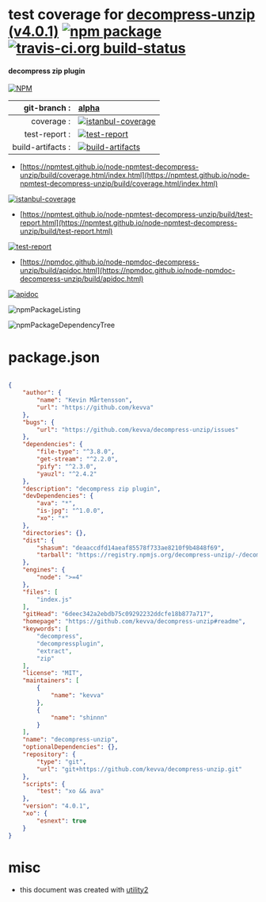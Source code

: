 # test coverage for  [decompress-unzip (v4.0.1)](https://github.com/kevva/decompress-unzip#readme)  [![npm package](https://img.shields.io/npm/v/npmtest-decompress-unzip.svg?style=flat-square)](https://www.npmjs.org/package/npmtest-decompress-unzip) [![travis-ci.org build-status](https://api.travis-ci.org/npmtest/node-npmtest-decompress-unzip.svg)](https://travis-ci.org/npmtest/node-npmtest-decompress-unzip)
#### decompress zip plugin

[![NPM](https://nodei.co/npm/decompress-unzip.png?downloads=true&downloadRank=true&stars=true)](https://www.npmjs.com/package/decompress-unzip)

| git-branch : | [alpha](https://github.com/npmtest/node-npmtest-decompress-unzip/tree/alpha)|
|--:|:--|
| coverage : | [![istanbul-coverage](https://npmtest.github.io/node-npmtest-decompress-unzip/build/coverage.badge.svg)](https://npmtest.github.io/node-npmtest-decompress-unzip/build/coverage.html/index.html)|
| test-report : | [![test-report](https://npmtest.github.io/node-npmtest-decompress-unzip/build/test-report.badge.svg)](https://npmtest.github.io/node-npmtest-decompress-unzip/build/test-report.html)|
| build-artifacts : | [![build-artifacts](https://npmtest.github.io/node-npmtest-decompress-unzip/glyphicons_144_folder_open.png)](https://github.com/npmtest/node-npmtest-decompress-unzip/tree/gh-pages/build)|

- [https://npmtest.github.io/node-npmtest-decompress-unzip/build/coverage.html/index.html](https://npmtest.github.io/node-npmtest-decompress-unzip/build/coverage.html/index.html)

[![istanbul-coverage](https://npmtest.github.io/node-npmtest-decompress-unzip/build/screenCapture.buildCi.browser.%252Ftmp%252Fbuild%252Fcoverage.lib.html.png)](https://npmtest.github.io/node-npmtest-decompress-unzip/build/coverage.html/index.html)

- [https://npmtest.github.io/node-npmtest-decompress-unzip/build/test-report.html](https://npmtest.github.io/node-npmtest-decompress-unzip/build/test-report.html)

[![test-report](https://npmtest.github.io/node-npmtest-decompress-unzip/build/screenCapture.buildCi.browser.%252Ftmp%252Fbuild%252Ftest-report.html.png)](https://npmtest.github.io/node-npmtest-decompress-unzip/build/test-report.html)

- [https://npmdoc.github.io/node-npmdoc-decompress-unzip/build/apidoc.html](https://npmdoc.github.io/node-npmdoc-decompress-unzip/build/apidoc.html)

[![apidoc](https://npmdoc.github.io/node-npmdoc-decompress-unzip/build/screenCapture.buildCi.browser.%252Ftmp%252Fbuild%252Fapidoc.html.png)](https://npmdoc.github.io/node-npmdoc-decompress-unzip/build/apidoc.html)

![npmPackageListing](https://npmtest.github.io/node-npmtest-decompress-unzip/build/screenCapture.npmPackageListing.svg)

![npmPackageDependencyTree](https://npmtest.github.io/node-npmtest-decompress-unzip/build/screenCapture.npmPackageDependencyTree.svg)



# package.json

```json

{
    "author": {
        "name": "Kevin Mårtensson",
        "url": "https://github.com/kevva"
    },
    "bugs": {
        "url": "https://github.com/kevva/decompress-unzip/issues"
    },
    "dependencies": {
        "file-type": "^3.8.0",
        "get-stream": "^2.2.0",
        "pify": "^2.3.0",
        "yauzl": "^2.4.2"
    },
    "description": "decompress zip plugin",
    "devDependencies": {
        "ava": "*",
        "is-jpg": "^1.0.0",
        "xo": "*"
    },
    "directories": {},
    "dist": {
        "shasum": "deaaccdfd14aeaf85578f733ae8210f9b4848f69",
        "tarball": "https://registry.npmjs.org/decompress-unzip/-/decompress-unzip-4.0.1.tgz"
    },
    "engines": {
        "node": ">=4"
    },
    "files": [
        "index.js"
    ],
    "gitHead": "6deec342a2ebdb75c09292232ddcfe18b877a717",
    "homepage": "https://github.com/kevva/decompress-unzip#readme",
    "keywords": [
        "decompress",
        "decompressplugin",
        "extract",
        "zip"
    ],
    "license": "MIT",
    "maintainers": [
        {
            "name": "kevva"
        },
        {
            "name": "shinnn"
        }
    ],
    "name": "decompress-unzip",
    "optionalDependencies": {},
    "repository": {
        "type": "git",
        "url": "git+https://github.com/kevva/decompress-unzip.git"
    },
    "scripts": {
        "test": "xo && ava"
    },
    "version": "4.0.1",
    "xo": {
        "esnext": true
    }
}
```



# misc
- this document was created with [utility2](https://github.com/kaizhu256/node-utility2)
